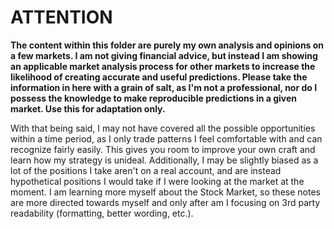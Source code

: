 # ATTENTION

**The content within this folder are purely my own analysis and opinions on a few markets. I am not giving financial advice, but instead I am showing an applicable market analysis process for other markets to increase the likelihood of creating accurate and useful predictions. Please take the information in here with a grain of salt, as I'm not a professional, nor do I possess the knowledge to make reproducible predictions in a given market. Use this for adaptation only.**

With that being said, I may not have covered all the possible opportunities within a time period, as I only trade patterns I feel comfortable with and can recognize fairly easily. This gives you room to improve your own craft and learn how my strategy is unideal. Additionally, I may be slightly biased as a lot of the positions I take aren't on a real account, and are instead hypothetical positions I would take if I were looking at the market at the moment. I am learning more myself about the Stock Market, so these notes are more directed towards myself and only after am I focusing on 3rd party readability (formatting, better wording, etc.).